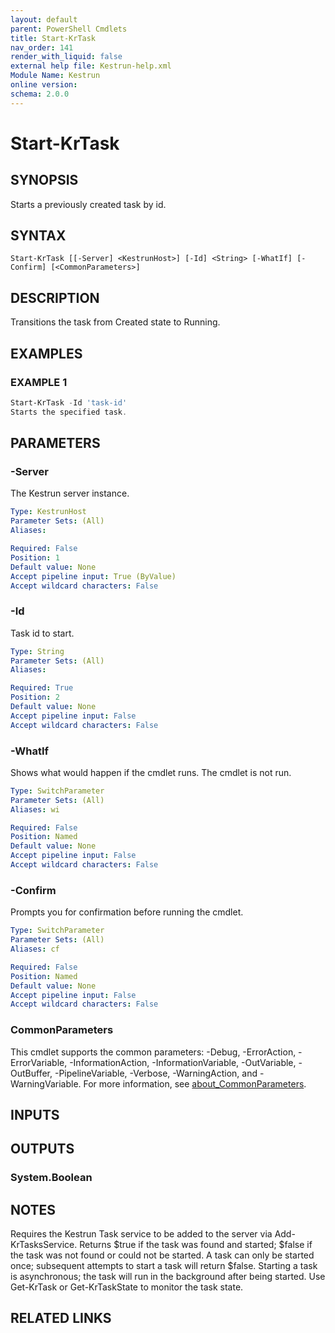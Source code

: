 ```yaml
---
layout: default
parent: PowerShell Cmdlets
title: Start-KrTask
nav_order: 141
render_with_liquid: false
external help file: Kestrun-help.xml
Module Name: Kestrun
online version:
schema: 2.0.0
---
```


# Start-KrTask

## SYNOPSIS
Starts a previously created task by id.

## SYNTAX

```
Start-KrTask [[-Server] <KestrunHost>] [-Id] <String> [-WhatIf] [-Confirm] [<CommonParameters>]
```

## DESCRIPTION
Transitions the task from Created state to Running.

## EXAMPLES

### EXAMPLE 1
```powershell
Start-KrTask -Id 'task-id'
Starts the specified task.
```

## PARAMETERS

### -Server
The Kestrun server instance.

```yaml
Type: KestrunHost
Parameter Sets: (All)
Aliases:

Required: False
Position: 1
Default value: None
Accept pipeline input: True (ByValue)
Accept wildcard characters: False
```

### -Id
Task id to start.

```yaml
Type: String
Parameter Sets: (All)
Aliases:

Required: True
Position: 2
Default value: None
Accept pipeline input: False
Accept wildcard characters: False
```

### -WhatIf
Shows what would happen if the cmdlet runs.
The cmdlet is not run.

```yaml
Type: SwitchParameter
Parameter Sets: (All)
Aliases: wi

Required: False
Position: Named
Default value: None
Accept pipeline input: False
Accept wildcard characters: False
```

### -Confirm
Prompts you for confirmation before running the cmdlet.

```yaml
Type: SwitchParameter
Parameter Sets: (All)
Aliases: cf

Required: False
Position: Named
Default value: None
Accept pipeline input: False
Accept wildcard characters: False
```

### CommonParameters
This cmdlet supports the common parameters: -Debug, -ErrorAction, -ErrorVariable, -InformationAction, -InformationVariable, -OutVariable, -OutBuffer, -PipelineVariable, -Verbose, -WarningAction, and -WarningVariable. For more information, see [about_CommonParameters](http://go.microsoft.com/fwlink/?LinkID=113216).

## INPUTS

## OUTPUTS

### System.Boolean
## NOTES
Requires the Kestrun Task service to be added to the server via Add-KrTasksService.
Returns $true if the task was found and started; $false if the task was not found or could not be started.
A task can only be started once; subsequent attempts to start a task will return $false.
Starting a task is asynchronous; the task will run in the background after being started.
Use Get-KrTask or Get-KrTaskState to monitor the task state.

## RELATED LINKS
